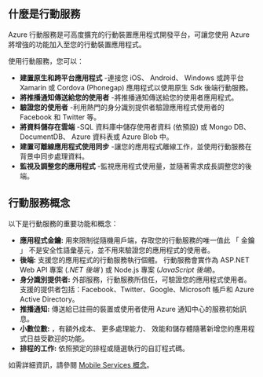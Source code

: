 ## <a name="what-is"></a>什麼是行動服務

Azure 行動服務是可高度擴充的行動裝置應用程式開發平台，可讓您使用 Azure 將增強的功能加入至您的行動裝置應用程式。 

使用行動服務，您可以： 

+ **建置原生和跨平台應用程式** -連接您 iOS、 Android、 Windows 或跨平台 Xamarin 或 Cordova (Phonegap) 應用程式以使用原生 Sdk 後端行動服務。  
+ **將推播通知傳送給您的使用者** -將推播通知傳送給您的使用者應用程式。
+ **驗證您的使用者** -利用熱門的身分識別提供者驗證應用程式使用者的 Facebook 和 Twitter 等。
+ **將資料儲存在雲端** -SQL 資料庫中儲存使用者資料 (依預設) 或 Mongo DB、 DocumentDB、 Azure 資料表或 Azure Blob 中。 
+ **建置可離線應用程式使用同步** -讓您的應用程式離線工作，並使用行動服務在背景中同步處理資料。
+ **監視及調整您的應用程式** -監視應用程式使用量，並隨著需求成長調整您的後端。 

## <a name="concepts"> </a>行動服務概念

以下是行動服務的重要功能和概念：

+ **應用程式金鑰:** 用來限制從隨機用戶端，存取您的行動服務的唯一值此 「 金鑰 」 不是安全性語彙基元，並不用來驗證您的應用程式的使用者。    
+ **後端:** 支援您的應用程式的行動服務執行個體。 行動服務會實作為 ASP.NET Web API 專案 (*.NET 後端* ) 或 Node.js 專案 (*JavaScript 後端*)。
+ **身分識別提供者:** 外部服務，行動服務所信任，可驗證您的應用程式使用者。 支援的提供者包括：Facebook、Twitter、Google、Microsoft 帳戶和 Azure Active Directory。 
+ **推播通知:** 傳送給已註冊的裝置或使用者使用 Azure 通知中心的服務初始訊息。
+ **小數位數:** ，有額外成本、 更多處理能力、 效能和儲存體隨著新增您的應用程式日益受歡迎的功能。
+ **排程的工作:** 依照預定的排程或隨選執行的自訂程式碼。

如需詳細資訊，請參閱 [Mobile Services 概念](mobile-services-concepts-links.md)。

